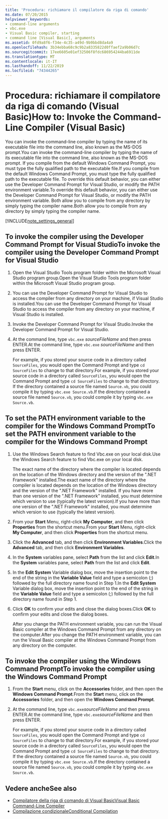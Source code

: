 ```yaml
---
title: 'Procedura: richiamare il compilatore da riga di comando'
ms.date: 07/20/2015
helpviewer_keywords:
- command-line arguments
- vbc.exe
- Visual Basic compiler, starting
- command line [Visual Basic], arguments
ms.assetid: 0fd9a8f6-f34e-4c35-a49d-9b9bbd8da4a9
ms.openlocfilehash: 3b34ebba68c9c9b2a8335822d0ffaef2a9b06d7c
ms.sourcegitcommit: 17ee6605e01ef32506f8fdc686954244ba6911de
ms.translationtype: MT
ms.contentlocale: it-IT
ms.lasthandoff: 11/22/2019
ms.locfileid: "74344265"
---
```

# <a name="how-to-invoke-the-command-line-compiler-visual-basic"></a><span data-ttu-id="de98b-102">Procedura: richiamare il compilatore da riga di comando (Visual Basic)</span><span class="sxs-lookup"><span data-stu-id="de98b-102">How to: Invoke the Command-Line Compiler (Visual Basic)</span></span>

<span data-ttu-id="de98b-103">You can invoke the command-line compiler by typing the name of its executable file into the command line, also known as the MS-DOS prompt.</span><span class="sxs-lookup"><span data-stu-id="de98b-103">You can invoke the command-line compiler by typing the name of its executable file into the command line, also known as the MS-DOS prompt.</span></span> <span data-ttu-id="de98b-104">If you compile from the default Windows Command Prompt, you must type the fully qualified path to the executable file.</span><span class="sxs-lookup"><span data-stu-id="de98b-104">If you compile from the default Windows Command Prompt, you must type the fully qualified path to the executable file.</span></span> <span data-ttu-id="de98b-105">To override this default behavior, you can either use the Developer Command Prompt for Visual Studio, or modify the PATH environment variable.</span><span class="sxs-lookup"><span data-stu-id="de98b-105">To override this default behavior, you can either use the Developer Command Prompt for Visual Studio, or modify the PATH environment variable.</span></span> <span data-ttu-id="de98b-106">Both allow you to compile from any directory by simply typing the compiler name.</span><span class="sxs-lookup"><span data-stu-id="de98b-106">Both allow you to compile from any directory by simply typing the compiler name.</span></span>

[!INCLUDE[note_settings_general](~/includes/note-settings-general-md.md)]

## <a name="to-invoke-the-compiler-using-the-developer-command-prompt-for-visual-studio"></a><span data-ttu-id="de98b-107">To invoke the compiler using the Developer Command Prompt for Visual Studio</span><span class="sxs-lookup"><span data-stu-id="de98b-107">To invoke the compiler using the Developer Command Prompt for Visual Studio</span></span>

1. <span data-ttu-id="de98b-108">Open the Visual Studio Tools program folder within the Microsoft Visual Studio program group.</span><span class="sxs-lookup"><span data-stu-id="de98b-108">Open the Visual Studio Tools program folder within the Microsoft Visual Studio program group.</span></span>

2. <span data-ttu-id="de98b-109">You can use the Developer Command Prompt for Visual Studio to access the compiler from any directory on your machine, if Visual Studio is installed.</span><span class="sxs-lookup"><span data-stu-id="de98b-109">You can use the Developer Command Prompt for Visual Studio to access the compiler from any directory on your machine, if Visual Studio is installed.</span></span>

3. <span data-ttu-id="de98b-110">Invoke the Developer Command Prompt for Visual Studio.</span><span class="sxs-lookup"><span data-stu-id="de98b-110">Invoke the Developer Command Prompt for Visual Studio.</span></span>

4. <span data-ttu-id="de98b-111">At the command line, type `vbc.exe` *sourceFileName* and then press ENTER.</span><span class="sxs-lookup"><span data-stu-id="de98b-111">At the command line, type `vbc.exe` *sourceFileName* and then press ENTER.</span></span>

    <span data-ttu-id="de98b-112">For example, if you stored your source code in a directory called `SourceFiles`, you would open the Command Prompt and type `cd SourceFiles` to change to that directory.</span><span class="sxs-lookup"><span data-stu-id="de98b-112">For example, if you stored your source code in a directory called `SourceFiles`, you would open the Command Prompt and type `cd SourceFiles` to change to that directory.</span></span> <span data-ttu-id="de98b-113">If the directory contained a source file named `Source.vb`, you could compile it by typing `vbc.exe Source.vb`.</span><span class="sxs-lookup"><span data-stu-id="de98b-113">If the directory contained a source file named `Source.vb`, you could compile it by typing `vbc.exe Source.vb`.</span></span>

## <a name="to-set-the-path-environment-variable-to-the-compiler-for-the-windows-command-prompt"></a><span data-ttu-id="de98b-114">To set the PATH environment variable to the compiler for the Windows Command Prompt</span><span class="sxs-lookup"><span data-stu-id="de98b-114">To set the PATH environment variable to the compiler for the Windows Command Prompt</span></span>

1. <span data-ttu-id="de98b-115">Use the Windows Search feature to find Vbc.exe on your local disk.</span><span class="sxs-lookup"><span data-stu-id="de98b-115">Use the Windows Search feature to find Vbc.exe on your local disk.</span></span>

    <span data-ttu-id="de98b-116">The exact name of the directory where the compiler is located depends on the location of the Windows directory and the version of the ".NET Framework" installed.</span><span class="sxs-lookup"><span data-stu-id="de98b-116">The exact name of the directory where the compiler is located depends on the location of the Windows directory and the version of the ".NET Framework" installed.</span></span> <span data-ttu-id="de98b-117">If you have more than one version of the ".NET Framework" installed, you must determine which version to use (typically the latest version).</span><span class="sxs-lookup"><span data-stu-id="de98b-117">If you have more than one version of the ".NET Framework" installed, you must determine which version to use (typically the latest version).</span></span>

2. <span data-ttu-id="de98b-118">From your **Start** Menu, right-click **My Computer**, and then click **Properties** from the shortcut menu.</span><span class="sxs-lookup"><span data-stu-id="de98b-118">From your **Start** Menu, right-click **My Computer**, and then click **Properties** from the shortcut menu.</span></span>

3. <span data-ttu-id="de98b-119">Click the **Advanced** tab, and then click **Environment Variables**.</span><span class="sxs-lookup"><span data-stu-id="de98b-119">Click the **Advanced** tab, and then click **Environment Variables**.</span></span>

4. <span data-ttu-id="de98b-120">In the **System** variables pane, select **Path** from the list and click **Edit**.</span><span class="sxs-lookup"><span data-stu-id="de98b-120">In the **System** variables pane, select **Path** from the list and click **Edit**.</span></span>

5. <span data-ttu-id="de98b-121">In the **Edit System** Variable dialog box, move the insertion point to the end of the string in the **Variable Value** field and type a semicolon (;) followed by the full directory name found in Step 1.</span><span class="sxs-lookup"><span data-stu-id="de98b-121">In the **Edit System** Variable dialog box, move the insertion point to the end of the string in the **Variable Value** field and type a semicolon (;) followed by the full directory name found in Step 1.</span></span>

6. <span data-ttu-id="de98b-122">Click **OK** to confirm your edits and close the dialog boxes.</span><span class="sxs-lookup"><span data-stu-id="de98b-122">Click **OK** to confirm your edits and close the dialog boxes.</span></span>

     <span data-ttu-id="de98b-123">After you change the PATH environment variable, you can run the Visual Basic compiler at the Windows Command Prompt from any directory on the computer.</span><span class="sxs-lookup"><span data-stu-id="de98b-123">After you change the PATH environment variable, you can run the Visual Basic compiler at the Windows Command Prompt from any directory on the computer.</span></span>

## <a name="to-invoke-the-compiler-using-the-windows-command-prompt"></a><span data-ttu-id="de98b-124">To invoke the compiler using the Windows Command Prompt</span><span class="sxs-lookup"><span data-stu-id="de98b-124">To invoke the compiler using the Windows Command Prompt</span></span>

1. <span data-ttu-id="de98b-125">From the **Start** menu, click on the **Accessories** folder, and then open the **Windows Command Prompt**.</span><span class="sxs-lookup"><span data-stu-id="de98b-125">From the **Start** menu, click on the **Accessories** folder, and then open the **Windows Command Prompt**.</span></span>

2. <span data-ttu-id="de98b-126">At the command line, type `vbc.exe`*sourceFileName* and then press ENTER.</span><span class="sxs-lookup"><span data-stu-id="de98b-126">At the command line, type `vbc.exe`*sourceFileName* and then press ENTER.</span></span>

     <span data-ttu-id="de98b-127">For example, if you stored your source code in a directory called `SourceFiles`, you would open the Command Prompt and type `cd SourceFiles` to change to that directory.</span><span class="sxs-lookup"><span data-stu-id="de98b-127">For example, if you stored your source code in a directory called `SourceFiles`, you would open the Command Prompt and type `cd SourceFiles` to change to that directory.</span></span> <span data-ttu-id="de98b-128">If the directory contained a source file named `Source.vb`, you could compile it by typing `vbc.exe Source.vb`.</span><span class="sxs-lookup"><span data-stu-id="de98b-128">If the directory contained a source file named `Source.vb`, you could compile it by typing `vbc.exe Source.vb`.</span></span>

## <a name="see-also"></a><span data-ttu-id="de98b-129">Vedere anche</span><span class="sxs-lookup"><span data-stu-id="de98b-129">See also</span></span>

- [<span data-ttu-id="de98b-130">Compilatore della riga di comando di Visual Basic</span><span class="sxs-lookup"><span data-stu-id="de98b-130">Visual Basic Command-Line Compiler</span></span>](../../../visual-basic/reference/command-line-compiler/index.md)
- [<span data-ttu-id="de98b-131">Compilazione condizionale</span><span class="sxs-lookup"><span data-stu-id="de98b-131">Conditional Compilation</span></span>](../../../visual-basic/programming-guide/program-structure/conditional-compilation.md)
